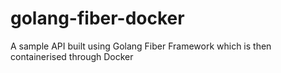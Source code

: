 # golang-fiber-docker
A sample API built using Golang Fiber Framework which is then containerised through Docker
